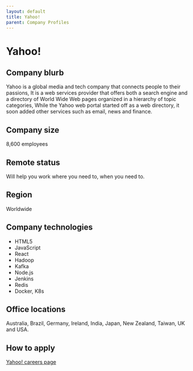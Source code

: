 ```yaml
---
layout: default
title: Yahoo!
parent: Company Profiles
---
```


# Yahoo!

## Company blurb

Yahoo is a global media and tech company that connects people to their passions,
It is a web services provider that offers both a search engine and a directory of World Wide Web pages organized in a hierarchy of topic categories,
While the Yahoo web portal started off as a web directory, it soon added other services such as email, news and finance. 

## Company size

8,600 employees

## Remote status

Will help you work where you need to, when you need to. 

## Region

 Worldwide

## Company technologies

- HTML5
- JavaScript
- React
- Hadoop
- Kafka
- Node.js
- Jenkins
- Redis
- Docker, K8s

## Office locations

Australia, Brazil, Germany, Ireland, India, Japan, New Zealand, Taiwan, UK and USA.

## How to apply

[Yahoo! careers page](https://www.yahooinc.com/careers/)

